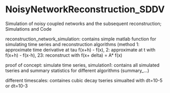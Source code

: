 # NoisyNetworkReconstruction_SDDV
Simulation of noisy coupled networks and the subsequent reconstruction; Simulations and Code

reconstruction_network_simulation: contains simple matlab function for simulating time series and reconstruction algorithms (method 1: approximate time derivative at tau f(x+h) - f(x), 2: approximate at t with f(x+h) - f(x-h), 23: reconstruct with f(x+ delta) = A* f(x)

proof of concept: simulate time series, 
simulation1: contains all simulated tseries and summary statistics for different algorithms (summary_...)

different timescales: containes cubic decay tseries simualted with dt=10-5 or dt=10-3


